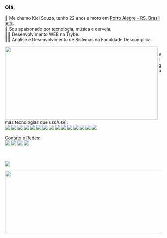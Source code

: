<h3>Olá,</h3>
    <p>
        👦 Me chamo Kiel Souza, tenho 22 anos e moro em <a href="https://www.google.com/maps/place/Porto+Alegre,+RS">Porto Alegre - RS, Brasil</a>🇧🇷.<br>
        💖 Sou apaixonado por tecnologia, música e cerveja.<br>
        👨‍💻 Desenvolvimento WEB na Trybe.<br>
        👨‍🎓 Análise e Desenvolvimento de Sistemas na Faculdade Descomplica.<br>
    </p>
    <p>
        <img align="left" width="490" height="235"
            src="https://github-readme-stats.vercel.app/api?username=kielsouza&show_icons=true&hide_border=false&line_height=20&title_color=f69673&icon_color=1b93c9&show_owner=true&count_private=true&include_all_commits=true" />
    <p>
        <br>Algumas tecnologias que uso/usei:<br>
        <img src="https://img.shields.io/badge/-Visual%20Studio%20Code-23A9F2?style=flat-square&logo=Visual%20Studio%20Code&logoColor=white" />
        <img src="https://img.shields.io/badge/-Github-181717?style=flat-square&logo=GitHub&logoColor=white" />
        <img src="https://img.shields.io/badge/-Git-F44D27?style=flat-square&logo=Git&logoColor=white" />
        <img src="https://img.shields.io/badge/-NPM-CB3837?style=flat-square&logo=NPM&logoColor=white" />
        <img src="https://img.shields.io/badge/-Trello-0079BF?style=flat-square&logo=Trello&logoColor=white" />
        <img src="https://img.shields.io/badge/-Slack-E01563?style=flat-square&logo=Slack&logoColor=white" />
        <img src="https://img.shields.io/badge/-Adobe%20Photoshop-31A8FF?style=flat-square&logo=Adobe%20Photoshop&logoColor=white" />
        <img src="https://img.shields.io/badge/-ESLint-4B32C3?style=flat-square&logo=ESLint&logoColor=white" />
        <img src="https://img.shields.io/badge/-HTML5-E34F26?style=flat-square&logo=HTML5&logoColor=white" />
        <img src="https://img.shields.io/badge/-CSS3-1572B6?style=flat-square&logo=CSS3&logoColor=white" />
        <img src="https://img.shields.io/badge/-Ubuntu-A80030?style=flat-square&logo=Ubuntu&logoColor=white" />
        <img src="https://img.shields.io/badge/-AWS-232F3E?style=flat-square&logo=Amazon%20AWS&logoColor=white" />
        <img src="https://img.shields.io/badge/-React JS-222F29?style=flat-square&logo=React&logoColor=white" />
        <img src="https://img.shields.io/badge/-Jest-C21325?style=flat-square&logo=Jest&logoColor=white" />
        <img src="https://img.shields.io/badge/-React Testing Library-E33332?style=flat-square&logo=Testing%20Library&logoColor=white" />
    </p>
    </p>
    <p>
        Contato e Redes:<br />
        <a href="mailto:kielsouza115@hotmail.com?subject=[GitHub]">
            <img src="https://img.shields.io/badge/e‑mail-D14836.svg?style=for-the-badge&logo=GMail&logoColor=white" /></a>
        <a href="https://instagram.com/kiel.jpg">
            <img src="https://img.shields.io/badge/instagram-E4405F.svg?style=for-the-badge&logo=instagram&logoColor=white" /></a>
        <a href="https://linkedin.com/in/stan-daniels-roth-278478127">
            <img src="https://img.shields.io/badge/linkedin-0077B5.svg?style=for-the-badge&logo=linkedin&logoColor=white" /></a>
        <a href="https://twitter.com/mrstandu33">
            <img src="https://img.shields.io/badge/twitter-1DA1F2.svg?style=for-the-badge&logo=twitter&logoColor=white" /></a>
    </p>
    <br><br>
        <a href="https://open.spotify.com/user/aggwfzs37p4ssrxstmzjb4opk?si=d5449fa99ad94ce2"><img
                src="https://spotify-recently-played-readme.vercel.app/api?user=aggwfzs37p4ssrxstmzjb4opk&width=1000&count=1" /></a><br />
    </p>
    <img width="1000" height="200" src="https://github-readme-stats.vercel.app/api/top-langs/?username=kielsouza&layout=compact"></img>
